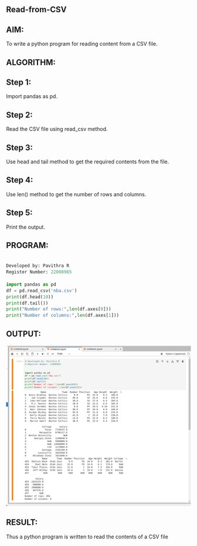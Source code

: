 ## Read-from-CSV


## AIM:

To write a python program for reading content from a CSV file.

## ALGORITHM:

## Step 1:

Import pandas as pd.

## Step 2:

Read the CSV file using read_csv method.

## Step 3:

Use head and tail method to get the required contents from the file.

## Step 4:

Use len() method to get the number of rows and columns.

## Step 5:

Print the output.

## PROGRAM:
```python

Developed by: Pavithra R
Register Number: 22008965

import pandas as pd
df = pd.read_csv('nba.csv')
print(df.head(10))
print(df.tail())
print("Number of rows:",len(df.axes[0]))
print("Number of columns:",len(df.axes[1]))
```
## OUTPUT:

![](./csv.png)
## RESULT:

Thus a python program is written to read the contents of a CSV file
